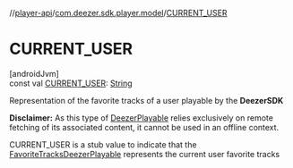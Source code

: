 //[player-api](../../index.md)/[com.deezer.sdk.player.model](index.md)/[CURRENT_USER](-c-u-r-r-e-n-t_-u-s-e-r.md)

# CURRENT_USER

[androidJvm]\
const val [CURRENT_USER](-c-u-r-r-e-n-t_-u-s-e-r.md): [String](https://kotlinlang.org/api/latest/jvm/stdlib/kotlin/-string/index.html)

Representation of the favorite tracks of a user playable by the **DeezerSDK**

**Disclaimer:** As this type of [DeezerPlayable](-deezer-playable/index.md) relies exclusively on remote fetching of its associated content, it cannot be used in an offline context.

CURRENT_USER is a stub value to indicate that the [FavoriteTracksDeezerPlayable](-favorite-tracks-deezer-playable/index.md) represents the current user favorite tracks
